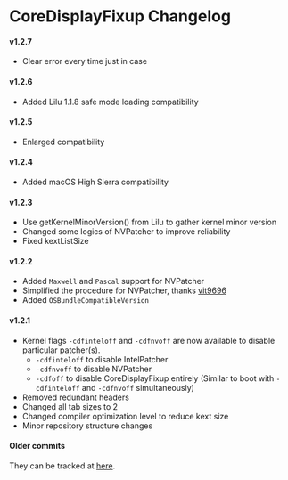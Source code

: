 CoreDisplayFixup Changelog
============================
#### v1.2.7
- Clear error every time just in case

#### v1.2.6
- Added Lilu 1.1.8 safe mode loading compatibility

#### v1.2.5
- Enlarged compatibility

#### v1.2.4
- Added macOS High Sierra compatibility

#### v1.2.3
- Use getKernelMinorVersion() from Lilu to gather kernel minor version
- Changed some logics of NVPatcher to improve reliability
- Fixed kextListSize

#### v1.2.2
- Added ``Maxwell`` and ``Pascal`` support for NVPatcher
- Simplified the procedure for NVPatcher, thanks [vit9696](https://github.com/vit9696)
- Added ``OSBundleCompatibleVersion``

#### v1.2.1
- Kernel flags `-cdfinteloff` and `-cdfnvoff` are now available to disable particular patcher(s).
  - `-cdfinteloff` to disable IntelPatcher
  - `-cdfnvoff` to disable NVPatcher
  - `-cdfoff` to disable CoreDisplayFixup entirely (Similar to boot with `-cdfinteloff` and `-cdfnvoff` simultaneously)
- Removed redundant headers
- Changed all tab sizes to 2
- Changed compiler optimization level to reduce kext size
- Minor repository structure changes


#### Older commits
They can be tracked at [here](https://github.com/PMheart/CoreDisplayFixup/commits).
